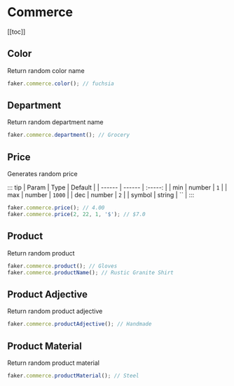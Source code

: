 # Commerce

[[toc]]

## Color

Return random color name

```js
faker.commerce.color(); // fuchsia
```

## Department

Return random department name

```js
faker.commerce.department(); // Grocery
```

## Price

Generates random price

::: tip
| Param | Type | Default |
| ------ | ------ | :-----: |
| min | number | `1` |
| max | number | `1000` |
| dec | number | `2` |
| symbol | string | `` |
:::

```js
faker.commerce.price(); // 4.00
faker.commerce.price(2, 22, 1, '$'); // $7.0
```

## Product

Return random product

```js
faker.commerce.product(); // Gloves
faker.commerce.productName(); // Rustic Granite Shirt
```

## Product Adjective

Return random product adjective

```js
faker.commerce.productAdjective(); // Handmade
```

## Product Material

Return random product material

```js
faker.commerce.productMaterial(); // Steel
```
